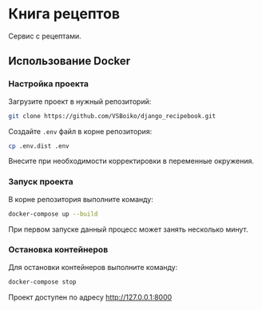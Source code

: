 # Книга рецептов

Сервис с рецептами.

## Использование Docker

### Настройка проекта
Загрузите проект в нужный репозиторий:

```bash
git clone https://github.com/VSBoiko/django_recipebook.git
```

Создайте `.env` файл в корне репозитория:

```bash
cp .env.dist .env
```

Внесите при необходимости корректировки в переменные окружения.

### Запуск проекта

В корне репозитория выполните команду:

```bash
docker-compose up --build
```

При первом запуске данный процесс может занять несколько минут.

### Остановка контейнеров

Для остановки контейнеров выполните команду:

```bash
docker-compose stop
```

Проект доступен по адресу http://127.0.0.1:8000